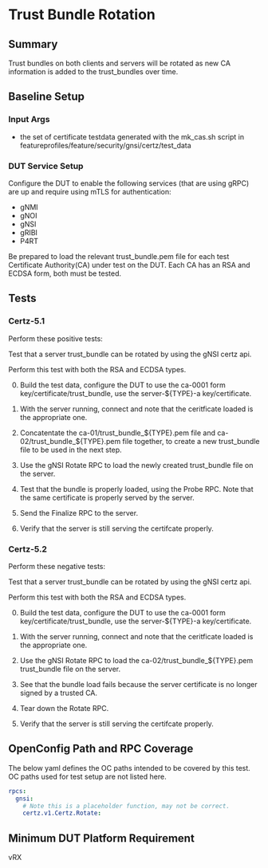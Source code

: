 # Trust Bundle Rotation

## Summary

Trust bundles on both clients and servers will be rotated as new CA information
is added to the trust_bundles over time.

## Baseline Setup

### Input Args

   * the set of certificate testdata generated with the mk_cas.sh script in
     featureprofiles/feature/security/gnsi/certz/test_data

### DUT Service Setup

Configure the DUT to enable the following services (that are using gRPC) are
up and require using mTLS for authentication:

   * gNMI
   * gNOI
   * gNSI
   * gRIBI
   * P4RT

Be prepared to load the relevant trust_bundle.pem file for each test
Certificate Authority(CA) under test on the DUT. Each CA has an RSA and ECDSA
form, both must be tested.

## Tests

### Certz-5.1

Perform these positive tests:

Test that a server trust_bundle can be rotated by using the gNSI certz api.

Perform this test with both the RSA and ECDSA types.

   0) Build the test data, configure the DUT to use the ca-0001 form
      key/certificate/trust_bundle, use the server-${TYPE}-a key/certificate.

   1) With the server running, connect and note that the ceritficate loaded
      is the appropriate one.

   2) Concatentate the ca-01/trust_bundle_${TYPE}.pem file and
      ca-02/trust_bundle_${TYPE}.pem file together, to create a new trust_bundle
      file to be used in the next step.

   3) Use the gNSI Rotate RPC to load the newly created trust_bundle file
      on the server.

   4) Test that the bundle is properly loaded, using the Probe RPC.
      Note that the same certificate is properly served by the server.

   5) Send the Finalize RPC to the server.

   6) Verify that the server is still serving the certifcate properly.

### Certz-5.2

Perform these negative tests:

Test that a server trust_bundle can be rotated by using the gNSI certz api.

Perform this test with both the RSA and ECDSA types.

   0) Build the test data, configure the DUT to use the ca-0001 form
      key/certificate/trust_bundle, use the server-${TYPE}-a key/certificate.

   1) With the server running, connect and note that the ceritficate loaded
      is the appropriate one.

   2) Use the gNSI Rotate RPC to load the ca-02/trust_bundle_${TYPE}.pem
      trust_bundle file on the server.

   3) See that the bundle load fails because the server certificate is no
      longer signed by a trusted CA.

   4) Tear down the Rotate RPC.

   5) Verify that the server is still serving the certifcate properly.


## OpenConfig Path and RPC Coverage

The below yaml defines the OC paths intended to be covered by this test.  OC paths used for test setup are not listed here.

```yaml
rpcs:
  gnsi:
    # Note this is a placeholder function, may not be correct.
    certz.v1.Certz.Rotate:
```


## Minimum DUT Platform Requirement

vRX
